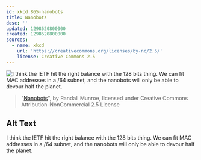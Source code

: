```yaml
---
id: xkcd.865-nanobots
title: Nanobots
desc: ''
updated: 1298620800000
created: 1298620800000
sources:
  - name: xkcd
    url: 'https://creativecommons.org/licenses/by-nc/2.5/'
    license: Creative Commons 2.5
---
```

![I think the IETF hit the right balance with the 128 bits thing. We can fit MAC addresses in a /64 subnet, and the nanobots will only be able to devour half the planet.](https://imgs.xkcd.com/comics/nanobots.png)
> "[Nanobots](https://xkcd.com/865/)", by Randall Munroe, licensed under Creative Commons Attribution-NonCommercial 2.5 License

## Alt Text
I think the IETF hit the right balance with the 128 bits thing. We can fit MAC addresses in a /64 subnet, and the nanobots will only be able to devour half the planet.
